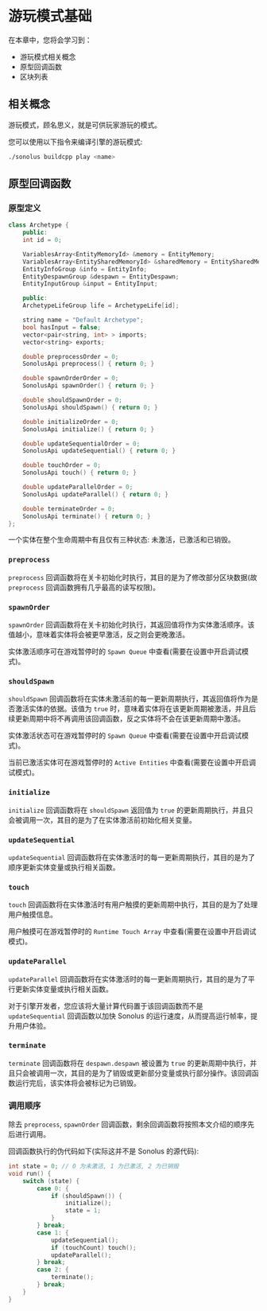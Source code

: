 # 游玩模式基础

在本章中，您将会学习到：

- 游玩模式相关概念
- 原型回调函数
- 区块列表

## 相关概念

游玩模式，顾名思义，就是可供玩家游玩的模式。

您可以使用以下指令来编译引擎的游玩模式:

```bash
./sonolus buildcpp play <name>
```

## 原型回调函数

### 原型定义

```cpp
class Archetype {
    public:
    int id = 0;

    VariablesArray<EntityMemoryId> &memory = EntityMemory;
    VariablesArray<EntitySharedMemoryId> &sharedMemory = EntitySharedMemory;
    EntityInfoGroup &info = EntityInfo;
    EntityDespawnGroup &despawn = EntityDespawn;
    EntityInputGroup &input = EntityInput;

    public:
    ArchetypeLifeGroup life = ArchetypeLife[id];

    string name = "Default Archetype";
    bool hasInput = false;
    vector<pair<string, int> > imports;
    vector<string> exports;

    double preprocessOrder = 0;
    SonolusApi preprocess() { return 0; }

    double spawnOrderOrder = 0;
    SonolusApi spawnOrder() { return 0; }

    double shouldSpawnOrder = 0;
    SonolusApi shouldSpawn() { return 0; }

    double initializeOrder = 0;
    SonolusApi initialize() { return 0; }

    double updateSequentialOrder = 0;
    SonolusApi updateSequential() { return 0; }

    double touchOrder = 0;
    SonolusApi touch() { return 0; }

    double updateParallelOrder = 0;
    SonolusApi updateParallel() { return 0; }

    double terminateOrder = 0;
    SonolusApi terminate() { return 0; }
};
```

一个实体在整个生命周期中有且仅有三种状态: 未激活，已激活和已销毁。

### `preprocess`

`preprocess` 回调函数将在关卡初始化时执行，其目的是为了修改部分区块数据(故 `preprocess` 回调函数拥有几乎最高的读写权限)。

### `spawnOrder`

`spawnOrder` 回调函数将在关卡初始化时执行，其返回值将作为实体激活顺序。该值越小，意味着实体将会被更早激活，反之则会更晚激活。

实体激活顺序可在游戏暂停时的 `Spawn Queue` 中查看(需要在设置中开启调试模式)。

### `shouldSpawn`

`shouldSpawn` 回调函数将在实体未激活前的每一更新周期执行，其返回值将作为是否激活实体的依据。该值为 `true` 时，意味着实体将在该更新周期被激活，并且后续更新周期中将不再调用该回调函数，反之实体将不会在该更新周期中激活。

实体激活状态可在游戏暂停时的 `Spawn Queue` 中查看(需要在设置中开启调试模式)。

当前已激活实体可在游戏暂停时的 `Active Entities` 中查看(需要在设置中开启调试模式)。

### `initialize`

`initialize` 回调函数将在 `shouldSpawn` 返回值为 `true` 的更新周期执行，并且只会被调用一次，其目的是为了在实体激活前初始化相关变量。

### `updateSequential`

`updateSequential` 回调函数将在实体激活时的每一更新周期执行，其目的是为了顺序更新实体变量或执行相关函数。

### `touch`

`touch` 回调函数将在实体激活时有用户触摸的更新周期中执行，其目的是为了处理用户触摸信息。

用户触摸可在游戏暂停时的 `Runtime Touch Array` 中查看(需要在设置中开启调试模式)。

### `updateParallel`

`updateParallel` 回调函数将在实体激活时的每一更新周期执行，其目的是为了平行更新实体变量或执行相关函数。

对于引擎开发者，您应该将大量计算代码置于该回调函数而不是 `updateSequential` 回调函数以加快 Sonolus 的运行速度，从而提高运行帧率，提升用户体验。

### `terminate`

`terminate` 回调函数将在 `despawn.despawn` 被设置为 `true` 的更新周期中执行，并且只会被调用一次，其目的是为了销毁或更新部分变量或执行部分操作。该回调函数运行完后，该实体将会被标记为已销毁。

### 调用顺序

除去 `preprocess`, `spawnOrder` 回调函数，剩余回调函数将按照本文介绍的顺序先后进行调用。

回调函数执行的伪代码如下(实际这并不是 Sonolus 的源代码):

```cpp
int state = 0; // 0 为未激活, 1 为已激活, 2 为已销毁
void run() {
    switch (state) {
        case 0: {
            if (shouldSpawn()) {
                initialize();
                state = 1;
            }
        } break;
        case 1: {
            updateSequential();
            if (touchCount) touch();
            updateParallel();
        } break;
        case 2: {
            terminate();
        } break;
    }
}
```